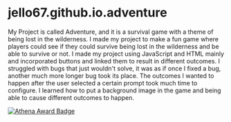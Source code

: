 # jello67.github.io.adventure
My Project is called Adventure, and it is a survival game with a theme of being lost in the wilderness. I made my project to make a fun game where players could see if they could survive being lost in the wilderness and be able to survive or not. I made my project using JavaScript and HTML mainly and incorporated buttons and linked them to result in different outcomes. I struggled with bugs that just wouldn't solve, it was as if once I fixed a bug, another much more longer bug took its place. The outcomes I wanted to happen after the user selected a certain prompt took much time to configure. I learned how to put a background image in the game and being able to cause different outcomes to happen.

[![Athena Award Badge](https://img.shields.io/endpoint?url=https%3A%2F%2Faward.athena.hackclub.com%2Fapi%2Fbadge)](https://award.athena.hackclub.com?utm_source=readme)

